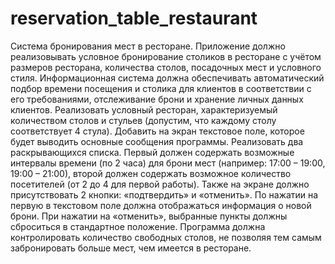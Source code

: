 # reservation_table_restaurant

Система бронирования мест в ресторане.
Приложение должно реализовывать условное бронирование столиков в ресторане с учётом размеров ресторана, количества столов, посадочных мест и условного стиля. Информационная система должна обеспечивать автоматический подбор времени посещения и столика для клиентов в соответствии с его требованиями, отслеживание брони и хранение личных данных клиентов.
Реализовать условный ресторан, характеризуемый количеством столов и стульев (допустим, что каждому столу соответствует 4 стула). Добавить на экран текстовое поле, которое будет выводить основные сообщения программы. Реализовать два раскрывающихся списка. Первый должен содержать возможные интервалы времени (по 2 часа) для брони мест (например: 17:00 – 19:00, 19:00 – 21:00), второй должен содержать возможное количество посетителей (от 2 до 4 для первой работы). Также на экране должно присутствовать 2 кнопки: «подтвердить» и «отменить». По нажатии на первую в текстовом поле должна отображаться информация о новой брони. При нажатии на «отменить», выбранные пункты должны сброситься в стандартное положение. Программа должна контролировать количество свободных столов, не позволяя тем самым забронировать больше мест, чем имеется в ресторане.
